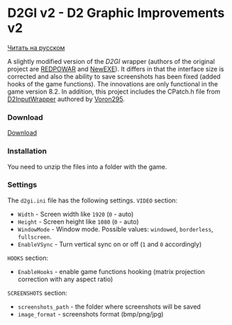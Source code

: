 # D2GI v2 - D2 Graphic Improvements v2 

[Читать на русском](README.md)

A slightly modified version of the *D2GI* wrapper (authors of the original project are [REDPOWAR](https://github.com/REDPOWAR) and [NewEXE](https://github.com/NewEXE)). It differs in that the interface size is corrected and also the ability to save screenshots has been fixed (added hooks of the game functions). The innovations are only functional in the game version 8.2. In addition, this project includes the CPatch.h file from [D2InputWrapper](https://github.com/Voron295/rignroll-dinput-wrapper) authored by [Voron295](https://github.com/Voron295).

### Download  

[Download](https://github.com/aleko2144/D2GI_v2/releases)  

### Installation  

You need to unzip the files into a folder with the game.

### Settings  

The `d2gi.ini` file has the following settings. 
`VIDEO` section:
* `Width` - Screen width like `1920` (`0` - auto)  
* `Height` - Screen height like `1080` (`0` - auto)  
* `WindowMode` - Window mode. Possible values: `windowed`, `borderless`, `fullscreen`.
* `EnableVSync` - Turn vertical sync on or off (`1` and `0` accordingly)

`HOOKS` section:
* `EnableHooks` - enable game functions hooking (matrix projection correction with any aspect ratio) 

`SCREENSHOTS` section: 
* `screenshots_path` - the folder where screenshots will be saved
* `image_format` - screenshots format (bmp/png/jpg)
